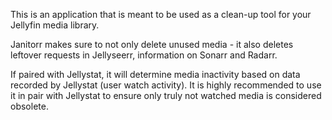 This is an application that is meant to be used as a clean-up tool for your Jellyfin media library.

Janitorr makes sure to not only delete unused media - it also deletes leftover requests in Jellyseerr, information on Sonarr and Radarr. 

If paired with Jellystat, it will determine media inactivity based on data recorded by Jellystat (user watch activity). It is highly recommended to use it in pair with Jellystat to ensure only truly not watched media is considered obsolete.
